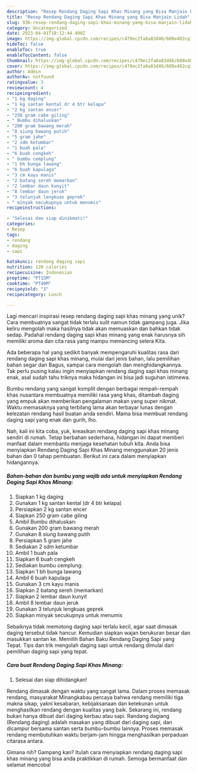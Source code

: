 ```yaml
---
description: "Resep Rendang Daging Sapi Khas Minang yang Bisa Manjain Lidah"
title: "Resep Rendang Daging Sapi Khas Minang yang Bisa Manjain Lidah"
slug: 936-resep-rendang-daging-sapi-khas-minang-yang-bisa-manjain-lidah
category: Uncategorized
date: 2023-04-01T18:12:44.498Z
image: https://img-global.cpcdn.com/recipes/c479ec2fa6a83d46/680x482cq70/rendang-daging-sapi-khas-minang-foto-resep-utama.jpg
hideToc: false
enableToc: true
enableTocContent: false
thumbnail: https://img-global.cpcdn.com/recipes/c479ec2fa6a83d46/680x482cq70/rendang-daging-sapi-khas-minang-foto-resep-utama.jpg
cover: https://img-global.cpcdn.com/recipes/c479ec2fa6a83d46/680x482cq70/rendang-daging-sapi-khas-minang-foto-resep-utama.jpg
author: Admin
authorAv: notfound
ratingvalue: 3
reviewcount: 4
recipeingredient:
- "1 kg daging"
- "1 kg santan kental dr 4 btr kelapa"
- "2 kg santan encer"
- "250 gram cabe giling"
- " Bumbu dihaluskan"
- "200 gram bawang merah"
- "8 siung bawang putih"
- "5 gram jahe"
- "2 sdm ketumbar"
- "1 buah pala"
- "6 buah cengkeh"
- " bumbu cemplung"
- "1 bh bunga lawang"
- "6 buah kapulaga"
- "3 cm kayu manis"
- "2 batang sereh memarkan"
- "2 lembar daun kunyit"
- "8 lembar daun jeruk"
- "3 telunjuk lengkuas geprek"
- " minyak secukupnya untuk menumis"
recipeinstructions:

- "Selesai dan siap dinikmati!"
categories:
- Resep
tags:
- rendang
- daging
- sapi

katakunci: rendang daging sapi 
nutrition: 120 calories
recipecuisine: Indonesian
preptime: "PT15M"
cooktime: "PT40M"
recipeyield: "3"
recipecategory: Lunch

---
```





Lagi mencari inspirasi resep rendang daging sapi khas minang yang unik? Cara membuatnya sangat tidak terlalu sulit namun tidak gampang juga. Jika keliru mengolah maka hasilnya tidak akan memuaskan dan bahkan tidak sedap. Padahal rendang daging sapi khas minang yang enak harusnya sih memiliki aroma dan cita rasa yang mampu memancing selera Kita.





Ada beberapa hal yang sedikit banyak mempengaruhi kualitas rasa dari rendang daging sapi khas minang, mulai dari jenis bahan, lalu pemilihan bahan segar dan Bagus, sampai cara mengolah dan menghidangkannya. Tak perlu pusing kalau ingin menyiapkan rendang daging sapi khas minang enak,      asal sudah tahu triknya maka hidangan ini bisa jadi suguhan istimewa.














Bumbu rendang yang sangat komplit dengan berbagai rempah-rempah khas nusantara membuatnya memiliki rasa yang khas, ditambah daging yang empuk akan memberikan pengalaman makan yang super nikmat. Waktu memasaknya yang terbilang lama akan terbayar lunas dengan kelezatan rendang hasil buatan anda sendiri. Mama bisa membuat rendang daging sapi yang enak dan gurih, lho.






Nah, kali ini kita coba, yuk, kreasikan rendang daging sapi khas minang sendiri di rumah. Tetap berbahan sederhana, hidangan ini dapat memberi manfaat dalam membantu menjaga kesehatan tubuh kita. Anda bisa menyiapkan Rendang Daging Sapi Khas Minang menggunakan 20 jenis bahan dan 0 tahap pembuatan. Berikut ini cara dalam menyiapkan hidangannya.

<!--inarticleads1-->

##### Bahan-bahan dan bumbu yang wajib ada untuk menyiapkan Rendang Daging Sapi Khas Minang:

1. Siapkan 1 kg daging
1. Gunakan 1 kg santan kental (dr 4 btr kelapa)
1. Persiapkan 2 kg santan encer
1. Siapkan 250 gram cabe giling
1. Ambil  Bumbu dihaluskan:
1. Gunakan 200 gram bawang merah
1. Gunakan 8 siung bawang putih
1. Persiapkan 5 gram jahe
1. Sediakan 2 sdm ketumbar
1. Ambil 1 buah pala
1. Siapkan 6 buah cengkeh
1. Sediakan  bumbu cemplung:
1. Siapkan 1 bh bunga lawang
1. Ambil 6 buah kapulaga
1. Gunakan 3 cm kayu manis
1. Siapkan 2 batang sereh (memarkan)
1. Siapkan 2 lembar daun kunyit
1. Ambil 8 lembar daun jeruk
1. Gunakan 3 telunjuk lengkuas geprek
1. Siapkan  minyak secukupnya untuk menumis


Sebaiknya tidak memotong daging sapi terlalu kecil, agar saat dimasak daging tersebut tidak hancur. Kemudian siapkan wajan berukuran besar dan masukkan santan ke. Memilih Bahan Baku Rendang Daging Sapi yang Tepat. Tips dan trik mengolah daging sapi untuk rendang dimulai dari pemilihan daging sapi yang tepat. 

<!--inarticleads2-->

##### Cara buat Rendang Daging Sapi Khas Minang:


1. Selesai dan siap dihidangkan!

Rendang dimasak dengan waktu yang sangat lama. Dalam proses memasak rendang, masyarakat Minangkabau percaya bahwa rendang memiliki tiga makna sikap, yakni kesabaran, kebijaksanaan dan ketekunan untuk menghasilkan rendang dengan kualitas yang baik. Sekarang ini, rendang bukan hanya dibuat dari daging kerbau atau sapi. Randang dagiang (Rendang daging) adalah masakan yang dibuat dari daging sapi, dan dicampur bersama santan serta bumbu-bumbu lainnya. Proses memasak rendang membutuhkan waktu berjam-jam hingga menghasilkan perpaduan citarasa antara. 

Gimana nih? Gampang kan? Itulah cara menyiapkan rendang daging sapi khas minang yang bisa anda praktikkan di rumah. Semoga bermanfaat dan selamat mencoba!

